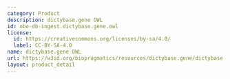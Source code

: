 ```yaml
---
category: Product
description: dictybase.gene OWL
id: obo-db-ingest.dictybase.gene.owl
license:
  id: https://creativecommons.org/licenses/by-sa/4.0/
  label: CC-BY-SA-4.0
name: dictybase.gene OWL
url: https://w3id.org/biopragmatics/resources/dictybase.gene/dictybase.gene.owl
layout: product_detail
---
```

